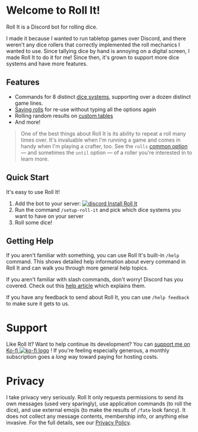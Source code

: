 # Welcome to Roll It!

Roll It is a Discord bot for rolling dice.

I made it because I wanted to run tabletop games over Discord, and there weren't any dice rollers that correctly implemented the roll mechanics I wanted to use. Since tallying dice by hand is annoying on a digital screen, I made Roll It to do it for me! Since then, it's grown to support more dice systems and have more features.

## Features

* Commands for 8 distinct [dice systems](/systems), supporting over a dozen distinct game lines.
* [Saving rolls](/features/saved) for re-use without typing all the options again
* Rolling random results on [custom tables](/features/tables)
* And more!

> One of the best things about Roll It is its ability to repeat a roll many times over. It's invaluable when I'm running a game and comes in handy when I'm playing a crafter, too. See the `rolls` [common option](/systems?id=common-options) — and sometimes the `until` option — of a roller you're interested in to learn more.

## Quick Start

It's easy to use Roll It!

1. Add the bot to your server: [![discord](../_images/discord.svg ':class=emoji') Install Roll It](https://discord.com/oauth2/authorize?client_id=1037522511509848136&permissions=2147747840&integration_type=0&scope=bot+applications.commands)
2. Run the command `/setup-roll-it` and pick which dice systems you want to have on your server
3. Roll some dice!

## Getting Help

If you aren't familiar with something, you can use Roll It's built-in `/help` command. This shows detailed help information about every command in Roll It and can walk you through more general help topics.

If you aren't familiar with slash commands, don't worry! Discord has you covered. Check out this [help article](https://support.discord.com/hc/en-us/articles/1500000368501-Slash-Commands-FAQ) which explains them.

If you have any feedback to send about Roll It, you can use `/help feedback` to make sure it gets to us.

# Support

Like Roll It? Want to help continue its development? You can [support me on Ko-fi ![ko-fi logo](../_images/KofiCoffee_112.png ':class=emoji')](https://ko-fi.com/paige2501) ! If you're feeling especially generous, a monthly subscription goes a *long* way toward paying for hosting costs.

# Privacy

I take privacy very seriously. Roll It only requests permissions to send its own messages (used very sparingly), use application commands (to roll the dice), and use external emojis (to make the results of `/fate` look fancy). It does not collect any message contents, membership info, or anything else invasive. For the full details, see our [Privacy Policy](/privacy).
